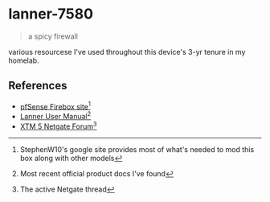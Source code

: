 # lanner-7580
> a spicy firewall<br>

various resourcese I've used throughout this device's 3-yr tenure in my homelab.

## References
- [pfSense Firebox site](https://sites.google.com/site/pfsensefirebox/home)[^1]  
- [Lanner User Manual](https://wiki.ilinux.fr/lib/exe/fetch.php?media=medias:7580-full-20100513.pdf)[^2]
- [XTM 5 Netgate Forum](https://forum.netgate.com/topic/39639/watchguard-xtm-5-series)[^3]

[^1]: StephenW10's google site provides most of what's needed to mod this box along with other models
[^2]: Most recent official product docs I've found
[^3]: The active Netgate thread
